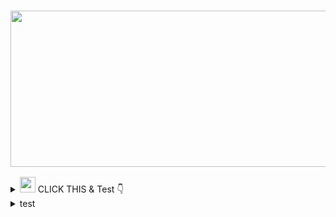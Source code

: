 
<!--  gif  -->
  <h3 align="center">
    <center><img src="https://images.velog.io/images/everytime79/post/b9f24a32-26e7-45b2-9046-2dfb627456d8/hny.gif" width="600" height="250"></center>
  </h3>
  
<!-- details -->
<details>
<summary> <img src="https://media.giphy.com/media/hvRJCLFzcasrR4ia7z/giphy.gif" width="25px">  CLICK THIS & Test 👇 </summary>

<h3 align="center"> 👋 Hi there 👋 </h3>
    <p align="center">
      I'm Sungsoo Park 🌱 | Have a Nice Day ✨
    </p>
    
<h3 align="center">📚 Studying 📚</h3>
    <p align="center">
      <img src="https://img.shields.io/badge/Swift-FA7343?style=flat&logo=swift&logoColor=white"/>
      <img src="https://img.shields.io/badge/React_Native-20232A?style=flat&logo=react&logoColor=61DAFB"/>
    </p>
    
<h3 align="center">📝 Website & contact me 📝</h3>
    <p align="center"> 
        <a href="https://velog.io/@everytime79"><img src="http://img.shields.io/badge/-Velog-20c997?style=flat&logo=vimeo&logoColor=white&link=https://velog.io/@everytime79"/></a>&nbsp
        <a href="https://soosdev.tistory.com/"><img src="http://img.shields.io/badge/-Tistory-FFBB00?style=flat&logo=Thumbtack&logoColor=white&link=https://soosdev.tistory.com/"/></a>&nbsp
        <a href="https://www.instagram.com/soos.gram/"><img src="https://img.shields.io/badge/Instagram-E4405F?style=flat&logo=instagram&logoColor=white&link://www.instagram.com/soos.gram/"/></a>
    </p>

</p>
</details> 
  
  
  
  
  
  
<!-- details 2 -->
<details>
<summary> test </summary>

|   👋 Hi there 👋   |   📚 Studying 📚   |   📝 Website & contact me 📝   |
|:------:|:------:|:------:|
| I'm Sungsoo Park 🌱 Have a Nice Day ✨|<img src="https://img.shields.io/badge/Swift-FA7343?style=flat&logo=swift&logoColor=white"/><img src="https://img.shields.io/badge/React_Native-20232A?style=flat&logo=react&logoColor=61DAFB"/>|<a href="https://velog.io/@everytime79"><img src="http://img.shields.io/badge/-Velog-20c997?style=flat&logo=vimeo&logoColor=white&link=https://velog.io/@everytime79"/></a><a href="https://soosdev.tistory.com/"><img src="http://img.shields.io/badge/-Tistory-FFBB00?style=flat&logo=Thumbtack&logoColor=white&link=https://soosdev.tistory.com/"/></a><a href="https://www.instagram.com/soos.gram/"><img src="https://img.shields.io/badge/Instagram-E4405F?style=flat&logo=instagram&logoColor=white&link://www.instagram.com/soos.gram/"/></a>|

</p>
</details> 


<!-- 1
  <h3 align="center"> 👋 Hi there 👋 </h3>
    <p align="center">
      I'm Sungsoo Park 🌱 | Have a Nice Day ✨
    </p>
-->

<!-- 2
<h3 align="center">📚 Studying 📚</h3>
    <p align="center">
      <img src="https://img.shields.io/badge/Swift-FA7343?style=flat&logo=swift&logoColor=white"/>
      <img src="https://img.shields.io/badge/React_Native-20232A?style=flat&logo=react&logoColor=61DAFB"/>
    </p>
-->

<!-- 3
<h3 align="center">📝 Website & contact me 📝</h3>
    <p align="center"> 
        <a href="https://velog.io/@everytime79"><img src="http://img.shields.io/badge/-Velog-20c997?style=flat&logo=vimeo&logoColor=white&link=https://velog.io/@everytime79"/></a>&nbsp
        <a href="https://soosdev.tistory.com/"><img src="http://img.shields.io/badge/-Tistory-FFBB00?style=flat&logo=Thumbtack&logoColor=white&link=https://soosdev.tistory.com/"/></a>&nbsp
        <a href="https://www.instagram.com/soos.gram/"><img src="https://img.shields.io/badge/Instagram-E4405F?style=flat&logo=instagram&logoColor=white&link://www.instagram.com/soos.gram/"/></a>
    </p>
-->

<!-- 사용안함 1
  <h3 align="center">
    <center><img src="https://images.velog.io/images/everytime79/post/7c774c36-ce71-4bf3-9867-a5f21f1cb174/giphy.gif" width="100" height="145"></center>
  </h3>
-->


